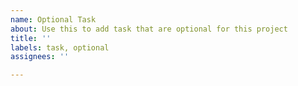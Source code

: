 ```yaml
---
name: Optional Task
about: Use this to add task that are optional for this project
title: ''
labels: task, optional
assignees: ''

---
```



